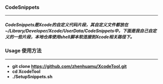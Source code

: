 ### CodeSnippets  
----------
##### CodeSnippets是Xcode的自定义代码片段，其自定义文件都放在~/Library/Developer/Xcode/UserData/CodeSnippets中，下面是我自己自定义的一些片段，本地仓库使用shell脚本软连接到Xcode相关路径下。
### Usage 使用方法
----------
* **git clone https://github.com/zhenhuamu/XcodeTool.git** 
* **cd XcodeTool**  
* **./SetupSnippets.sh** 

